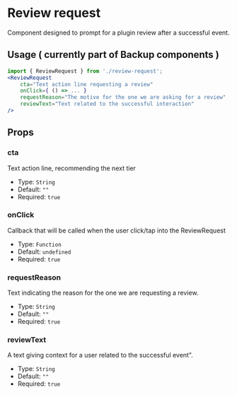 # Review request

Component designed to prompt for a plugin review after a successful event.

## Usage ( currently part of Backup components )

```jsx
import { ReviewRequest } from './review-request';
<ReviewRequest
	cta="Text action line requesting a review"
	onClick={ () => ... }
	requestReason="The motive for the one we are asking for a review"
	reviewText="Text related to the successful interaction"
/>
```

## Props

### cta

Text action line, recommending the next tier

- Type: `String`
- Default: `""`
- Required: `true`

### onClick

Callback that will be called when the user click/tap into the ReviewRequest

- Type: `Function`
- Default: `undefined`
- Required: `true`

### requestReason

Text indicating the reason for the one we are requesting a review.

- Type: `String`
- Default: `""`
- Required: `true`

### reviewText

A text giving context for a user related to the successful event".

- Type: `String`
- Default: `""`
- Required: `true`